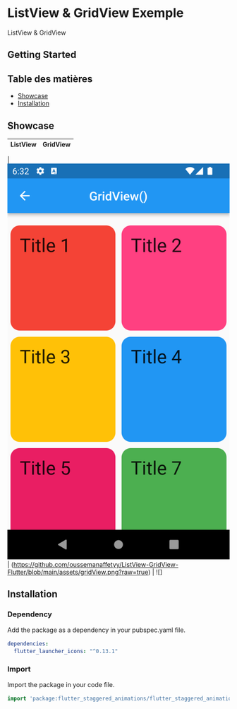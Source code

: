 # ListView & GridView Exemple

ListView & GridView

## Getting Started

## Table des matières

- [Showcase](#Showcase)
- [Installation](#installation)


## Showcase

| ListView                  | GridView                   |
| ---                       | ---                        |

|![](https://github.com/oussemanaffetyy/ListView-GridView-Flutter/blob/main/assets/gridView.png?raw=true)  | (https://github.com/oussemanaffetyy/ListView-GridView-Flutter/blob/main/assets/gridView.png?raw=true)  | ![]

## Installation



### Dependency
Add the package as a dependency in your pubspec.yaml file.
```yaml
dependencies:
  flutter_launcher_icons: "^0.13.1"
```

### Import
Import the package in your code file.
```dart
import 'package:flutter_staggered_animations/flutter_staggered_animations.dart';
```
